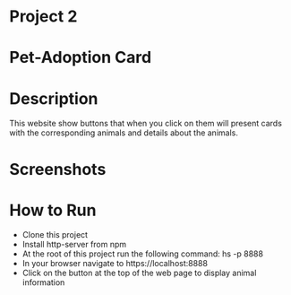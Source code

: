 # Project 2 
# Pet-Adoption Card

# Description
This website show buttons that when you click on them will present cards with the corresponding animals and details about the animals.

# Screenshots




# How to Run

* Clone this project
* Install http-server from npm
* At the root of this project run the following command: hs -p 8888
* In your browser navigate to https://localhost:8888
* Click on the button at the top of the web page to display animal information 
